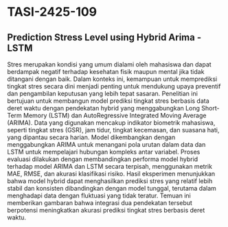 # TASI-2425-109

## Prediction Stress Level using Hybrid Arima - LSTM 

Stres merupakan kondisi yang umum dialami oleh mahasiswa dan dapat berdampak negatif terhadap kesehatan fisik maupun mental jika tidak ditangani dengan baik. Dalam konteks ini, kemampuan untuk memprediksi tingkat stres secara dini menjadi penting untuk mendukung upaya preventif dan pengambilan keputusan yang lebih tepat sasaran. Penelitian ini bertujuan untuk membangun model prediksi tingkat stres berbasis data deret waktu dengan pendekatan hybrid yang menggabungkan Long Short-Term Memory (LSTM) dan AutoRegressive Integrated Moving Average (ARIMA). Data yang digunakan mencakup indikator biometrik mahasiswa, seperti tingkat stres (GSR), jam tidur, tingkat kecemasan, dan suasana hati, yang dipantau secara harian. Model dikembangkan dengan menggabungkan ARIMA untuk menangani pola urutan dalam data dan LSTM untuk mempelajari hubungan kompleks antar variabel. Proses evaluasi dilakukan dengan membandingkan performa model hybrid terhadap model ARIMA dan LSTM secara terpisah, menggunakan metrik MAE, RMSE, dan akurasi klasifikasi risiko. Hasil eksperimen menunjukkan bahwa model hybrid dapat menghasilkan prediksi stres yang relatif lebih stabil dan konsisten dibandingkan dengan model tunggal, terutama dalam menghadapi data dengan fluktuasi yang tidak teratur. Temuan ini memberikan gambaran bahwa integrasi dua pendekatan tersebut berpotensi meningkatkan akurasi prediksi tingkat stres berbasis deret waktu.




